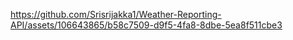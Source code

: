 


https://github.com/Srisrijakka1/Weather-Reporting-API/assets/106643865/b58c7509-d9f5-4fa8-8dbe-5ea8f511cbe3

